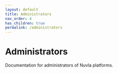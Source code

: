 ```yaml
---
layout: default
title: Administrators
nav_order: 4
has_children: true
permalink: /administrators
---
```


# Administrators

Documentation for administrators of Nuvla platforms.
